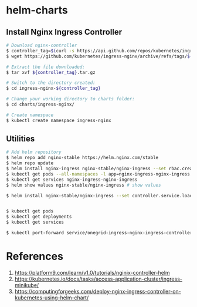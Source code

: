 # helm-charts

## Install Nginx Ingress Controller

```bash
# Download nginx-controller
$ controller_tag=$(curl -s https://api.github.com/repos/kubernetes/ingress-nginx/releases/latest | grep tag_name | cut -d '"' -f 4)
$ wget https://github.com/kubernetes/ingress-nginx/archive/refs/tags/${controller_tag}.tar.gz

# Extract the file downloaded:
$ tar xvf ${controller_tag}.tar.gz

# Switch to the directory created:
$ cd ingress-nginx-${controller_tag}

# Change your working directory to charts folder:
$ cd charts/ingress-nginx/

# Create namespace
$ kubectl create namespace ingress-nginx
```

## Utilities

```bash
# Add helm repository
$ helm repo add nginx-stable https://helm.nginx.com/stable
$ helm repo update
$ helm install nginx-ingress nginx-stable/nginx-ingress --set rbac.create=true
$ kubectl get pods --all-namespaces -l app=nginx-ingress-nginx-ingress
$ kubectl get services nginx-ingress-nginx-ingress
$ helm show values nginx-stable/nginx-ingress # show values

$ helm install nginx-stable/nginx-ingress --set controller.service.loadBalancerIP=XXXX,rbac.create=true


$ kubectl get pods
$ kubectl get deployments
$ kubectl get services

$ kubectl port-forward service/onegrid-ingress-nginx-ingress-controller 8080:80
```



# References

1. https://platform9.com/learn/v1.0/tutorials/nginix-controller-helm
2. https://kubernetes.io/docs/tasks/access-application-cluster/ingress-minikube/
3. https://computingforgeeks.com/deploy-nginx-ingress-controller-on-kubernetes-using-helm-chart/